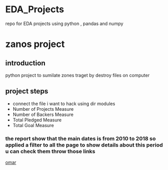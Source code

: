 # EDA_Projects
repo for EDA projects using python , pandas and numpy 


# zanos project
## introduction 
python project to sumilate zones traget by destroy files on computer 
## project steps
- connect the file i want to hack using dir modules  
- Number of Projects Measure  
- Number of Backers Measure  
- Total Pledged Measure  
- Total Goal Measure  
### the report show that the main dates is from 2010 to 2018 so applied a filter to all the page to show details about this period  u can check them throw those links
[omar](https://lnkd.in/d67uD6g6)

